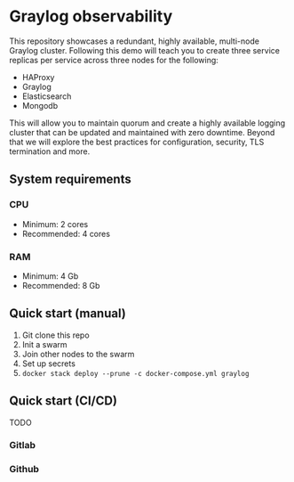 # Graylog observability

This repository showcases a redundant, highly available, multi-node Graylog 
cluster. Following this demo will teach you to create three service replicas per 
service across three nodes for the following: 

- HAProxy
- Graylog 
- Elasticsearch
- Mongodb

This will allow you to maintain quorum and create a highly available logging 
cluster that can be updated and maintained with zero downtime. Beyond that we 
will explore the best practices for configuration, security, TLS termination and
more.

## System requirements

### CPU

- Minimum: 2 cores
- Recommended: 4 cores

### RAM

- Minimum: 4 Gb
- Recommended: 8 Gb

## Quick start (manual)

1. Git clone this repo
2. Init a swarm
3. Join other nodes to the swarm
4. Set up secrets
5. `docker stack deploy --prune -c docker-compose.yml graylog`

## Quick start (CI/CD)

TODO

### Gitlab

### Github
